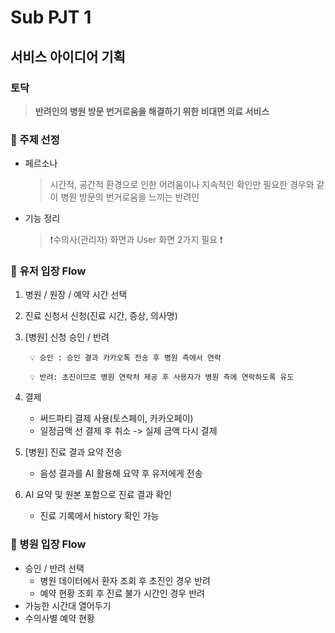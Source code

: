 # Sub PJT 1 

## 서비스 아이디어 기획
### 토닥

> **반려인의 병원 방문 번거로움을 해결하기 위한 비대면 의료 서비스**
> 

### 🐶 주제 선정 

- 페르소나

    >   시간적, 공간적 환경으로 인한 어려움이나 지속적인 확인만 필요한 경우와 같이 
병원 방문의 번거로움을 느끼는 반려인 

-  기능 정리
    > ❗수의사(관리자) 화면과 User 화면 2가지 필요 ❗

### 🐶 유저 입장 Flow
1. 병원 / 원장 / 예약 시간 선택 
2. 진료 신청서 신청(진료 시간,  증상,  의사명) 
3. [병원] 신청 승인 / 반려 
    
    <aside>   
        
        💡 승인 : 승인 결과 카카오톡 전송 후 병원 측에서 연락
        
        💡 반려: 초진이므로 병원 연락처 제공 후 사용자가 병원 측에 연락하도록 유도
        
    </aside>
    
4. 결제
    - 써드파티 결제 사용(토스페이, 카카오페이)
    - 일정금액 선 결제 후 취소 -> 실제 금액 다시 결제
5. [병원] 진료 결과 요약 전송 
    - 음성 결과를 AI 활용해 요약 후 유저에게 전송
6. AI 요약 및 원본 포함으로 진료 결과 확인  
    - 진료 기록에서 history 확인 가능

### 🐶 병원 입장 Flow

- 승인 / 반려 선택
    - 병원 데이터에서 환자 조회 후 초진인 경우 반려
    - 예약 현황 조회 후 진료 불가 시간인 경우 반려
- 가능한 시간대 열어두기
- 수의사별 예약 현황